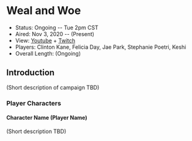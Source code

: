 # Weal and Woe

* Status: Ongoing -- Tue 2pm CST
* Aired: Nov 3, 2020 -- (Present)
* View: [Youtube](https://www.youtube.com/watch?v=nSLMMy_BZUQ&list=PLfASEnzB7i1Y7jgfi074SUPNjGJ0IKQqm) + [Twitch](https://www.twitch.tv/videos/791561143?collection=r0cUbI5ARBZKjA)
* Players: Clinton Kane, Felicia Day, Jae Park, Stephanie Poetri, Keshi
* Overall Length: (Ongoing)

## Introduction

(Short description of campaign TBD)

### Player Characters

#### Character Name (Player Name)

(Short description TBD)
